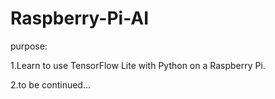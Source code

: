# Raspberry-Pi-AI
purpose:

1.Learn to use TensorFlow Lite with Python on a Raspberry Pi.

2.to be continued...

